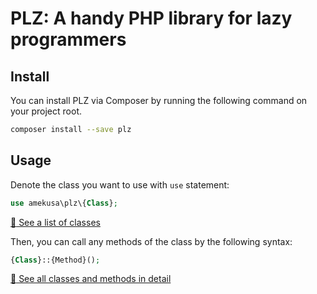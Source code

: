 # PLZ: A handy PHP library for lazy programmers

## Install
You can install PLZ via Composer by running the following command on your project root.

```sh
composer install --save plz
```

## Usage
Denote the class you want to use with `use` statement:

```php
use amekusa\plz\{Class};
```

[:bookmark: See a list of classes](http://amekusa.github.io/plz/namespace-amekusa.plz.html)

Then, you can call any methods of the class by the following syntax:

```php
{Class}::{Method}();
```

[:closed_book: See all classes and methods in detail](http://amekusa.github.io/plz/)
